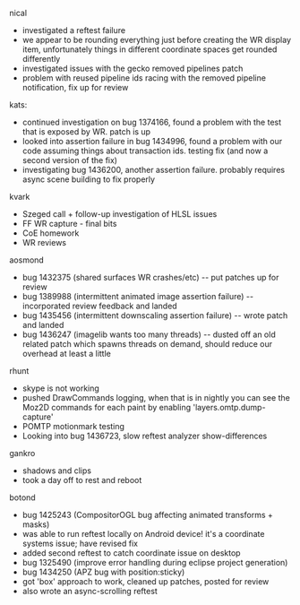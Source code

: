 nical
* investigated a reftest failure
* we appear to be rounding everything just before creating the WR display item, unfortunately things in different coordinate spaces get rounded differently
* investigated issues with the gecko removed pipelines patch
* problem with reused pipeline ids racing with the removed pipeline notification, fix up for review

kats:
* continued investigation on bug 1374166, found a problem with the test that is exposed by WR. patch is up
* looked into assertion failure in bug 1434996, found a problem with our code assuming things about transaction ids. testing fix (and now a second version of the fix)
* investigating bug 1436200, another assertion failure. probably requires async scene building to fix properly

kvark
* Szeged call + follow-up investigation of HLSL issues
* FF WR capture - final bits
* CoE homework
* WR reviews

aosmond
* bug 1432375 (shared surfaces WR crashes/etc) -- put patches up for review
* bug 1389988 (intermittent animated image assertion failure) -- incorporated review feedback and landed
* bug 1435456 (intermittent downscaling assertion failure) -- wrote patch and landed
* bug 1436247 (imagelib wants too many threads) -- dusted off an old related patch which spawns threads on demand, should reduce our overhead at least a little

rhunt
* skype is not working
* pushed DrawCommands logging, when that is in nightly you can see the Moz2D commands for each paint by enabling 'layers.omtp.dump-capture'
* POMTP motionmark testing
* Looking into bug 1436723, slow reftest analyzer show-differences

gankro
* shadows and clips
* took a day off to rest and reboot

botond
* bug 1425243 (CompositorOGL bug affecting animated transforms + masks) 
* was able to run reftest locally on Android device! it's a coordinate systems issue; have revised fix 
* added second reftest to catch coordinate issue on desktop 
* bug 1325490 (improve error handling during eclipse project generation) 
* bug 1434250 (APZ bug with position:sticky) 
* got 'box' approach to work, cleaned up patches, posted for review 
* also wrote an async-scrolling reftest
